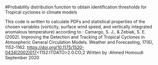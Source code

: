 #Probability distribution function to obtain identification thresholds for Tropical cyclones in climate models

 This code is written to calculate PDFs and statistical properties of the chosen 
 variables (vorticity, surface wind speed, and vertically integrated anomalous 
 temperature) according to :
         Camargo, S. J., & Zebiak, S. E. (2002). Improving the Detection and 
         Tracking of Tropical Cyclones in Atmospheric General Circulation 
             Models. Weather and   Forecasting, 17(6), 1152–1162.
         https://doi.org/10.1175/1520-0434(2002)017<1152:ITDATO>2.0.CO;2
                  Written by :Ahmed Homoudi
                      September 2020
